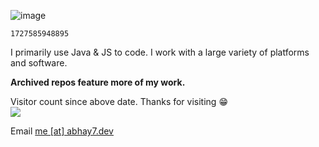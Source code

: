 ![image](https://github.com/user-attachments/assets/c3e34eb7-37da-4842-a8a7-b71d092e4170)
  
`1727585948895`

I primarily use Java & JS to code. I work with a large variety of platforms and software.

**Archived repos feature more of my work.**
  
Visitor count since above date. Thanks for visiting 😁<br>
<img src="https://profile-counter.glitch.me/abhay7dev/count.svg" />

Email <a href="mailto:me@abhay7.dev">me [at] abhay7.dev</a>
